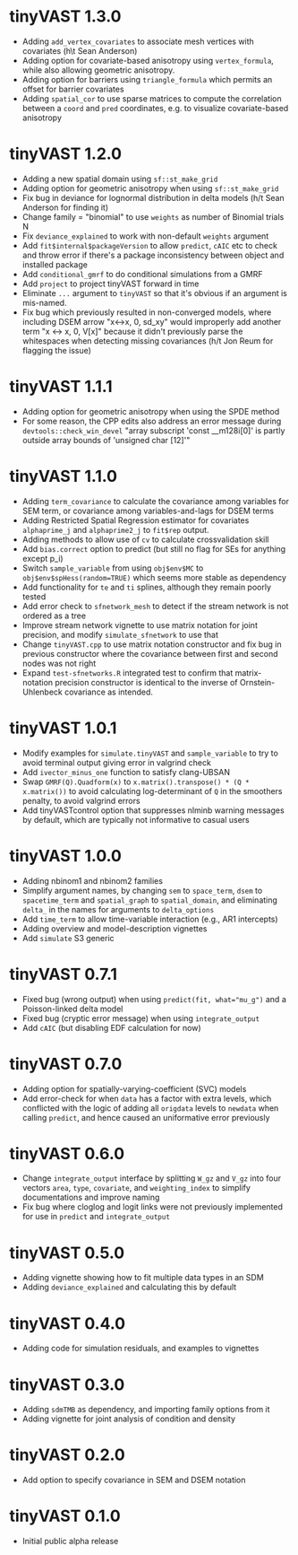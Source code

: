 # tinyVAST 1.3.0

* Adding `add_vertex_covariates` to associate mesh vertices with covariates (h\t Sean Anderson)
* Adding option for covariate-based anisotropy using `vertex_formula`, while also allowing geometric anisotropy.
* Adding option for barriers using `triangle_formula` which permits an offset for barrier covariates
* Adding `spatial_cor` to use sparse matrices to compute the correlation between a `coord` and `pred` coordinates, e.g. to visualize covariate-based anisotropy

# tinyVAST 1.2.0

* Adding a new spatial domain using `sf::st_make_grid`
* Adding option for geometric anisotropy when using `sf::st_make_grid`
* Fix bug in deviance for lognormal distribution in delta models (h/t Sean
  Anderson for finding it)
* Change family = "binomial" to use `weights` as number of Binomial trials N
* Fix `deviance_explained` to work with non-default `weights` argument
* Add `fit$internal$packageVersion` to allow `predict`, `cAIC` etc to check
  and throw error if there's a package inconsistency between object and installed
  package
* Add `conditional_gmrf` to do conditional simulations from a GMRF
* Add `project` to project tinyVAST forward in time
* Eliminate `...` argument to `tinyVAST` so that it's obvious if an argument
  is mis-named.
* Fix bug which previously resulted in non-converged models, where including DSEM arrow
  "x<->x, 0, sd_xy" would improperly add another term "x <-> x, 0, V[x]" because
  it didn't previously parse the whitespaces when detecting missing covariances
  (h/t Jon Reum for flagging the issue)

# tinyVAST 1.1.1

* Adding option for geometric anisotropy when using the SPDE method
* For some reason, the CPP edits also address an error message
  during `devtools::check_win_devel` "array subscript 'const __m128i[0]' is
  partly outside array bounds of 'unsigned char [12]'"

# tinyVAST 1.1.0

* Adding `term_covariance` to calculate the covariance among variables for SEM term,
  or covariance among variables-and-lags for DSEM terms
* Adding Restricted Spatial Regression estimator for covariates `alphaprime_j` and `alphaprime2_j`
  to `fit$rep` output.
* Adding methods to allow use of `cv` to calculate crossvalidation skill
* Add `bias.correct` option to predict (but still no flag for SEs for anything except p_i)
* Switch `sample_variable` from using `obj$env$MC` to `obj$env$spHess(random=TRUE)`
  which seems more stable as dependency
* Add functionality for `te` and `ti` splines, although they remain poorly tested
* Add error check to `sfnetwork_mesh` to detect if the stream network is not ordered
  as a tree
* Improve stream network vignette to use matrix notation for joint precision, and
  modify `simulate_sfnetwork` to use that
* Change `tinyVAST.cpp` to use matrix notation constructor and fix bug in previous
  constructor where the covariance between first and second nodes was not right
* Expand `test-sfnetworks.R` integrated test to confirm that matrix-notation
  precision constructor is identical to the inverse of Ornstein-Uhlenbeck covariance
  as intended.

# tinyVAST 1.0.1

* Modify examples for `simulate.tinyVAST` and `sample_variable` to try to avoid
  terminal output giving error in valgrind check
* Add `ivector_minus_one` function to satisfy clang-UBSAN
* Swap `GMRF(Q).Quadform(x)` to `x.matrix().transpose() * (Q * x.matrix())` to
  avoid calculating log-determinant of `Q` in the smoothers penalty, to avoid
  valgrind errors
* Add tinyVASTcontrol option that suppresses nlminb warning messages by default,
  which are typically not informative to casual users

# tinyVAST 1.0.0

* Adding nbinom1 and nbinom2 families
* Simplify argument names, by changing `sem` to `space_term`, `dsem` to `spacetime_term`
  and `spatial_graph` to `spatial_domain`, and eliminating `delta_` in the names
  for arguments to `delta_options`
* Add `time_term` to allow time-variable interaction (e.g., AR1 intercepts)
* Adding overview and model-description vignettes
* Add `simulate` S3 generic

# tinyVAST 0.7.1

* Fixed bug (wrong output) when using `predict(fit, what="mu_g")` and
  a Poisson-linked delta model
* Fixed bug (cryptic error message) when using `integrate_output`
* Add `cAIC` (but disabling EDF calculation for now)

# tinyVAST 0.7.0

* Adding option for spatially-varying-coefficient (SVC) models
* Add error-check for when `data` has a factor with extra levels, which
  conflicted with the logic of adding all `origdata` levels to `newdata`
  when calling `predict`, and hence caused an uniformative error previously

# tinyVAST 0.6.0

* Change `integrate_output` interface by splitting `W_gz` and `V_gz`
  into four vectors `area`, `type`, `covariate`, and `weighting_index`
  to simplify documentations and improve naming 
* Fix bug where cloglog and logit links were not previously implemented 
  for use in `predict` and `integrate_output`

# tinyVAST 0.5.0

* Adding vignette showing how to fit multiple data types in an SDM
* Adding `deviance_explained` and calculating this by default

# tinyVAST 0.4.0

* Adding code for simulation residuals, and examples to vignettes

# tinyVAST 0.3.0

* Adding `sdmTMB` as dependency, and importing family options from it
* Adding vignette for joint analysis of condition and density

# tinyVAST 0.2.0

* Add option to specify covariance in SEM and DSEM notation

# tinyVAST 0.1.0

* Initial public alpha release
